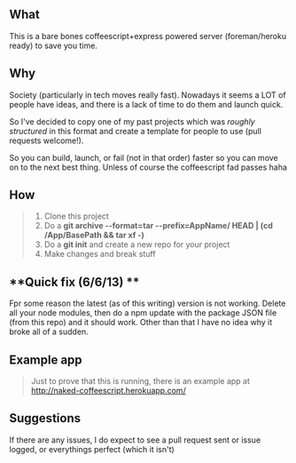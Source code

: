 **What**
------------
This is a bare bones coffeescript+express powered server (foreman/heroku ready) to save you time.

**Why**
------------
Society (particularly in tech moves really fast). Nowadays it seems a LOT of people have ideas, and there is a lack of time to do them and launch quick.

So I've decided to copy one of my past projects which was *roughly structured* in this format and create a template for people to use (pull requests welcome!).

So you can build, launch, or fail (not in that order) faster so you can move on to the next best thing. Unless of course the coffeescript fad passes haha

**How**
------------
> 1. Clone this project
> 2. Do a **git archive --format=tar --prefix=AppName/ HEAD | (cd /App/BasePath && tar xf -)**
> 3. Do a **git init** and create a new repo for your project
> 4. Make changes and break stuff

**Quick fix (6/6/13) **
------------
Fpr some reason the latest (as of this writing) version is not working. Delete all your node modules, then do a npm update with the package JSON file (from this repo) and it should work. Other than that I have no idea why it broke all of a sudden.

**Example app**
------------
> Just to prove that this is running, there is an example app at http://naked-coffeescript.herokuapp.com/

**Suggestions**
------------
If there are any issues, I do expect to see a pull request sent or issue logged, or everythings perfect (which it isn't)
